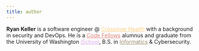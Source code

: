 ```yaml
---
title: author
---
```


**Ryan Keller** is a software engineer @ <a href='https://switch.crossoverhealth.com' target='_blank' style='color:#FCB034; opacity:0.6'>Crossover Health</a> with a background in security and DevOps. He is a <a href='https://codefellows.org' target='_blank' style='color:#d03226; opacity:0.6'>Code Fellows</a> alumnus and graduate from the University of Washington <a href='https://ischool.uw.edu' target='_blank' style='color:#C678DD; opacity:0.6'>iSchool</a>, B.S. in <a href='https://ischool.uw.edu/programs/informatics/what-is-informatics' target='_blank' style='color:#85754d; opacity:0.8'>Informatics</a> & Cybersecurity.
